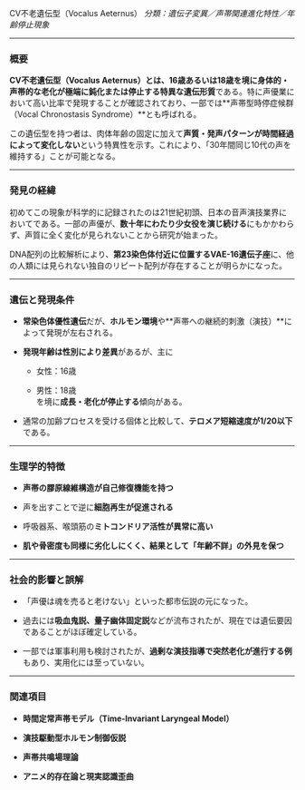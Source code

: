 CV不老遺伝型（Vocalus Aeternus）
_分類：遺伝子変異／声帯関連進化特性／年齢停止現象_

* * *

### 概要

**CV不老遺伝型（Vocalus Aeternus）**とは、16歳あるいは18歳を境に身体的・声帯的な老化が極端に鈍化または停止する**特異な遺伝形質**である。特に声優業において高い比率で発現することが確認されており、一部では\*\*声帯型時停症候群（Vocal Chronostasis Syndrome）\*\*とも呼ばれる。

この遺伝型を持つ者は、肉体年齢の固定に加えて**声質・発声パターンが時間経過によって変化しない**という特異性を示す。これにより、「30年間同じ10代の声を維持する」ことが可能となる。

* * *

### 発見の経緯

初めてこの現象が科学的に記録されたのは21世紀初頭、日本の音声演技業界においてである。一部の声優が、**数十年にわたり少女役を演じ続ける**にもかかわらず、声質に全く変化が見られないことから研究が始まった。

DNA配列の比較解析により、**第23染色体付近に位置するVAE-16遺伝子座**に、他の人類には見られない独自のリピート配列が存在することが明らかになった。

* * *

### 遺伝と発現条件

*   **常染色体優性遺伝**だが、**ホルモン環境**や\*\*声帯への継続的刺激（演技）\*\*によって発現が左右される。
    
*   **発現年齢は性別により差異**があるが、主に
    
    *   女性：16歳
        
    *   男性：18歳  
        を境に**成長・老化が停止する**傾向がある。
        
*   通常の加齢プロセスを受ける個体と比較して、**テロメア短縮速度が1/20以下**である。
    

* * *

### 生理学的特徴

*   **声帯の膠原線維構造が自己修復機能を持つ**
    
*   声を出すことで逆に**細胞再生が促進される**
    
*   呼吸器系、喉頭筋の**ミトコンドリア活性が異常に高い**
    
*   **肌や骨密度も同様に劣化しにくく、結果として「年齢不詳」の外見を保つ**
    

* * *

### 社会的影響と誤解

*   「声優は魂を売ると老けない」といった都市伝説の元になった。
    
*   過去には**吸血鬼説、量子幽体固定説**などが流布されたが、現在では遺伝要因であることがほぼ確定している。
    
*   一部では軍事利用も検討されたが、**過剰な演技指導で突然老化が進行する例**もあり、実用化には至っていない。
    

* * *

### 関連項目

*   **時間定常声帯モデル（Time-Invariant Laryngeal Model）**
    
*   **演技駆動型ホルモン制御仮説**
    
*   **声帯共鳴場理論**
    
*   **アニメ的存在論と現実認識歪曲**